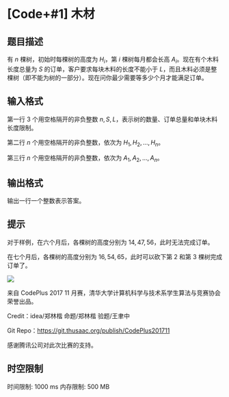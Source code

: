 # [Code+#1] 木材

## 题目描述

有 $n$ 棵树，初始时每棵树的高度为 $H_i$，第 $i$ 棵树每月都会长高 $A_i$。现在有个木料长度总量为 $S$ 的订单，客户要求每块木料的长度不能小于  $L$，而且木料必须是整棵树（即不能为树的一部分）。现在问你最少需要等多少个月才能满足订单。


## 输入格式

第一行 $3$ 个用空格隔开的非负整数 $n,S,L$，表示树的数量、订单总量和单块木料长度限制。

第二行 $n$ 个用空格隔开的非负整数，依次为 $H_1,H_2, ... ,H_n$。

第三行 $n$ 个用空格隔开的非负整数，依次为 $A_1,A_2, ... ,A_n$。


## 输出格式

输出一行一个整数表示答案。


## 提示

对于样例，在六个月后，各棵树的高度分别为 $14,47,56$，此时无法完成订单。

在七个月后，各棵树的高度分别为 $16,54,65$，此时可以砍下第 $2$ 和第 $3$ 棵树完成订单了。

 ![](https://cdn.luogu.com.cn/upload/pic/12821.png) 

来自 CodePlus 2017 11 月赛，清华大学计算机科学与技术系学生算法与竞赛协会 荣誉出品。

Credit：idea/郑林楷 命题/郑林楷 验题/王聿中

Git Repo：https://git.thusaac.org/publish/CodePlus201711

感谢腾讯公司对此次比赛的支持。


## 时空限制

时间限制: 1000 ms
内存限制: 500 MB
